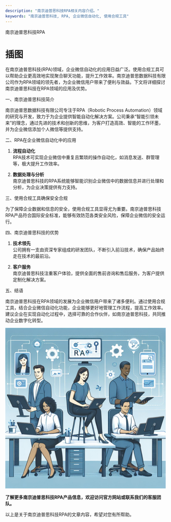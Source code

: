 ```yaml
---
description: "南京迪普思科技RPA相关内容介绍。"
keywords: "南京迪普思科技, RPA, 企业微信自动化, 使用合规工具"
---
```

南京迪普思科技RPA

# 插图

在南京迪普思科技(RPA)领域，企业微信自动化的应用日益广泛。使用合规工具可以帮助企业更高效地实现聚合聊天功能，提升工作效率。南京迪普思数据科技有限公司作为RPA领域的领先者，为企业微信用户带来了便利与效益。下文将详细探讨南京迪普思科技在RPA领域的应用及优势。

一、南京迪普思科技简介

南京迪普思数据科技有限公司专注于RPA（Robotic Process Automation）领域的研究与开发，致力于为企业提供智能自动化解决方案。公司秉承“智能引领未来”的理念，通过先进的技术和创新的思维，为客户打造高效、智能的工作环墨，并为企业微信添加个人微信等提供支持。

二、RPA在企业微信自动化中的应用

1. **流程自动化**  
   RPA技术可实现企业微信中重复且繁琐的操作自动化，如消息发送、群管理等，极大提升工作效率。
   
2. **数据处理与分析**  
   南京迪普思科技的RPA系统能够智能识别企业微信中的数据信息并进行处理和分析，为企业决策提供有力支持。

三、使用合规工具确保安全合规

为了保障企业数据和信息的安全，使用合规工具显得尤为重要。南京迪普思科技RPA产品符合国际安全标准，能够有效防范各类安全风险，保障企业微信的安全运行。

四、南京迪普思科技的优势

1. **技术领先**  
   公司拥有一支由资深专家组成的研发团队，不断引入前沿技术，确保产品始终走在技术的最前沿。
   
2. **客户服务**  
   南京迪普思科技注重客户体验，提供全面的售前咨询和售后服务，为客户提供定制化解决方案。

五、结语

南京迪普思科技在RPA领域的发展为企业微信用户带来了诸多便利。通过使用合规工具，结合企业微信自动化功能，企业能够更好地管理工作流程，提高工作效率。建议企业在实现自动化过程中，选择可靠的合作伙伴，如南京迪普思科技，共同推动企业数字化转型。

![](51_20240720_1_1_1721404800_1.jpg)

**了解更多南京迪普思科技RPA产品信息，欢迎访问官方网站或联系我们的客服团队。**

以上是关于南京迪普思科技RPA的文章内容，希望对您有所帮助。
